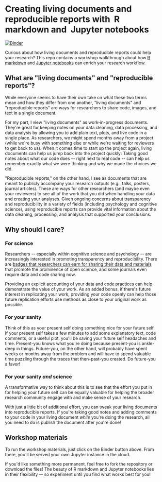 # Creating living documents and reproducible reports with  R markdown and  Jupyter notebooks

[![Binder](https://mybinder.org/badge.svg)](https://mybinder.org/v2/gh/a-paxton/living-documents/master)

Curious about how living documents and reproducible
reports could help your research? This repo contains
a workshop walkthrough about how
[R markdown](https://rmarkdown.rstudio.com/)
and [Jupyter notebooks](http://jupyter.org/) can
enrich your research workflow.

## What are "living documents" and "reproducible reports"?

While everyone seems to have their own take on what
these two terms mean and how they differ from one
another, "living documents" and "reproducible reports"
are ways for researchers to share code, images, and
text in a single document.

For my part, I view "living documents" as
work-in-progress documents. They're great for keeping
notes on your data cleaning, data processing, and
data analysis by allowing you to add plain text,
plots, and live code in a single place. As
researchers, we might spend months away from
a project (while we're busy with something else or
while we're waiting for reviewers to get back to
us). When it comes time to start up the project
again, living documents can help us jump back into
the project quickly: Taking good notes about
what our code does -- right next to real
code -- can help us remember exactly what we were
thinking and why we made the choices we did.

"Reproducible reports," on the other hand, I see
as documents that are meant to publicly accompany
your research outputs (e.g., talks, posters,
journal articles). These are ways for other
researchers (and maybe even your reviewers) to
see all of the work that you did when handling
your data and creating your analyses. Given
ongoing concerns about transparency and
reproducibility in a variety of fields (including
psychology and cognitive science), using
reproducible reports can provide vital information
about the data cleaning, processing, and
analysis that supported your conclusions.

## Why should I care?

### For science

Researchers -- especially within cognitive
science and psychology -- are increasingly
interested in promoting transparency and
reproducibility. There are [badges
that researchers can earn for sharing their
data and materials](https://cos.io/our-services/open-science-badges/)
that promote the prominence of open science,
and some journals even require data and
code sharing now.

Providing an explicit accounting of your data and
code practices can help demonstrate the value of
your work. As an added bonus, if there's future
interest in replicating your work, providing
your code openly can help those future replication
efforts use methods as close to your original
work as possible.

### For your sanity

Think of this as your present self doing something
nice for your future self. If your present self
takes a few minutes to add some explanatory text,
code comments, or a useful plot, you'll be saving
your future self headaches and time. Present-you
knows what you're doing because present-you is
ankle-deep in things. Future-you, on the other
hand, will probably have spent weeks or months
away from the problem and will have to spend
valuable time puzzling through the traces that
then-past-you created. Do future-you a favor!

### For your sanity *and* science

A transformative way to think about this is
to see that the effort you put in for helping
your future self can be equally valuable for
helping the broader research community
engage with and make sense of your research.

With just a little bit of additional effort,
you can tweak your living documents into
reproducible reports. If you're taking good
notes and adding comments to your code in
your living document *while* you're doing
the research, all you need to do is publish
the document after you're done!

## Workshop materials

To run the workshop materials, just click on
the Binder button above. From there, you'll be
served your own Jupyter instance in the cloud.

If you'd like something more permanent, feel
free to fork the repository or download the files!
The beauty of R markdown and Jupyter notebooks lies
in their flexibility -- so experiment until you
find what works best for you!
